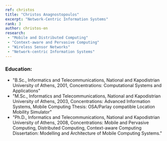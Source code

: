 ```yaml
---
ref: christos
title: "Christos Anagnostopoulos"
excerpt: "Network-Centric Information Systems"
rank: 3
author: christos-en
research:
 - "Mobile and Distributed Computing"
 - "Context-aware and Pervasive Computing"
 - "Wireless Sensor Networks"
 - "Network-centric Information Systems"
---
```


### Education:  
  - "B.Sc., Informatics and Telecommunications, National and Kapodistrian University of Athens, 2001, Concentrations: Computational Systems and Applications"
  - "M.Sc., Informatics and Telecommunications, National and Kapodistrian University of Athens, 2003, Concentrations: Advanced Information Systems, Mobile Computing Thesis: OSA/Parlay compatible Location Mobility Simulator"
  - "Ph.D., Informatics and Telecommunications, National and Kapodistrian University of Athens, 2008, Concentrations: Mobile and Pervasive Computing, Distributed Computing, Context-aware Computing Dissertation: Modelling and Architecture of Mobile Computing Systems."

